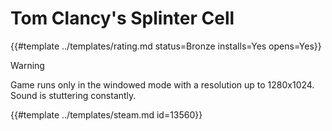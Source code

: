 # Tom Clancy's Splinter Cell
<!-- script:Aliases [
    "Splinter Cell"
] -->

{{#template ../templates/rating.md status=Bronze installs=Yes opens=Yes}}

> [!WARNING]
> Game runs only in the windowed mode with a resolution up to 1280x1024. Sound is stuttering constantly.

{{#template ../templates/steam.md id=13560}}
